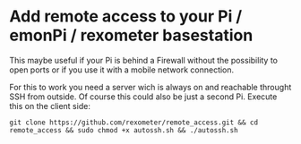 # Add remote access to your Pi / emonPi / rexometer basestation
This maybe useful if your Pi is behind a Firewall without the possibility to open ports or if you use it with a mobile network connection.

For this to work you need a server wich is always on and reachable throught SSH from outside. Of course this could also be just a second Pi.
Execute this on the client side:

`git clone https://github.com/rexometer/remote_access.git && cd remote_access && sudo chmod +x autossh.sh && ./autossh.sh`
